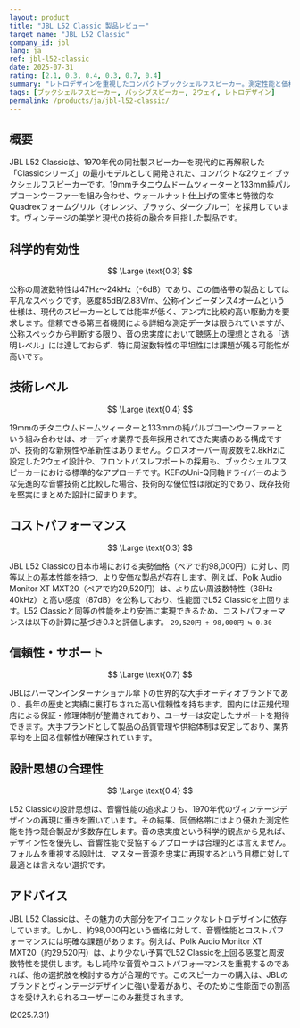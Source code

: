 ```yaml
---
layout: product
title: "JBL L52 Classic 製品レビュー"
target_name: "JBL L52 Classic"
company_id: jbl
lang: ja
ref: jbl-l52-classic
date: 2025-07-31
rating: [2.1, 0.3, 0.4, 0.3, 0.7, 0.4]
summary: "レトロデザインを重視したコンパクトブックシェルフスピーカー。測定性能と価格競争力に課題があり、同等性能をより安価に実現する選択肢が存在する。"
tags: [ブックシェルフスピーカー, パッシブスピーカー, 2ウェイ, レトロデザイン]
permalink: /products/ja/jbl-l52-classic/
---
```


## 概要

JBL L52 Classicは、1970年代の同社製スピーカーを現代的に再解釈した「Classicシリーズ」の最小モデルとして開発された、コンパクトな2ウェイブックシェルフスピーカーです。19mmチタニウムドームツィーターと133mm純パルプコーンウーファーを組み合わせ、ウォールナット仕上げの筐体と特徴的なQuadrexフォームグリル（オレンジ、ブラック、ダークブルー）を採用しています。ヴィンテージの美学と現代の技術の融合を目指した製品です。

## 科学的有効性

$$ \Large \text{0.3} $$

公称の周波数特性は47Hz〜24kHz（-6dB）であり、この価格帯の製品としては平凡なスペックです。感度85dB/2.83V/m、公称インピーダンス4オームという仕様は、現代のスピーカーとしては能率が低く、アンプに比較的高い駆動力を要求します。信頼できる第三者機関による詳細な測定データは限られていますが、公称スペックから判断する限り、音の忠実度において聴感上の理想とされる「透明レベル」には達しておらず、特に周波数特性の平坦性には課題が残る可能性が高いです。

## 技術レベル

$$ \Large \text{0.4} $$

19mmのチタニウムドームツィーターと133mmの純パルプコーンウーファーという組み合わせは、オーディオ業界で長年採用されてきた実績のある構成ですが、技術的な新規性や革新性はありません。クロスオーバー周波数を2.8kHzに設定した2ウェイ設計や、フロントバスレフポートの採用も、ブックシェルフスピーカーにおける標準的なアプローチです。KEFのUni-Q同軸ドライバーのような先進的な音響技術と比較した場合、技術的な優位性は限定的であり、既存技術を堅実にまとめた設計に留まります。

## コストパフォーマンス

$$ \Large \text{0.3} $$

JBL L52 Classicの日本市場における実勢価格（ペアで約98,000円）に対し、同等以上の基本性能を持つ、より安価な製品が存在します。例えば、Polk Audio Monitor XT MXT20（ペアで約29,520円）は、より広い周波数特性（38Hz-40kHz）と高い感度（87dB）を公称しており、性能面でL52 Classicを上回ります。L52 Classicと同等の性能をより安価に実現できるため、コストパフォーマンスは以下の計算に基づき0.3と評価します。
`29,520円 ÷ 98,000円 ≒ 0.30`

## 信頼性・サポート

$$ \Large \text{0.7} $$

JBLはハーマンインターナショナル傘下の世界的な大手オーディオブランドであり、長年の歴史と実績に裏打ちされた高い信頼性を持ちます。国内には正規代理店による保証・修理体制が整備されており、ユーザーは安定したサポートを期待できます。大手ブランドとして製品の品質管理や供給体制は安定しており、業界平均を上回る信頼性が確保されています。

## 設計思想の合理性

$$ \Large \text{0.4} $$

L52 Classicの設計思想は、音響性能の追求よりも、1970年代のヴィンテージデザインの再現に重きを置いています。その結果、同価格帯にはより優れた測定性能を持つ競合製品が多数存在します。音の忠実度という科学的観点から見れば、デザイン性を優先し、音響性能で妥協するアプローチは合理的とは言えません。フォルムを重視する設計は、マスター音源を忠実に再現するという目標に対して最適とは言えない選択です。

## アドバイス

JBL L52 Classicは、その魅力の大部分をアイコニックなレトロデザインに依存しています。しかし、約98,000円という価格に対して、音響性能とコストパフォーマンスには明確な課題があります。例えば、Polk Audio Monitor XT MXT20（約29,520円）は、より少ない予算でL52 Classicを上回る感度と周波数特性を提供します。もし純粋な音質やコストパフォーマンスを重視するのであれば、他の選択肢を検討する方が合理的です。このスピーカーの購入は、JBLのブランドとヴィンテージデザインに強い愛着があり、そのために性能面での割高さを受け入れられるユーザーにのみ推奨されます。

(2025.7.31)
